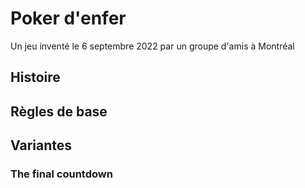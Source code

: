 # Poker d'enfer

Un jeu inventé le 6 septembre 2022 par un groupe d'amis à Montréal

## Histoire

## Règles de base

## Variantes

### The final countdown
